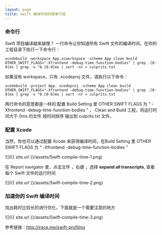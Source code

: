 ```yaml
---
layout: page
title: Swift 编译时间的简单介绍
---
```


### 命令行

Swift 项目编译越来越慢？ 一行命令让你知道所有 Swift 文件的编译时间，在你的工程目录下执行一下命令行：
   
    xcodebuild -workspace App.xcworkspace -scheme App clean build OTHER_SWIFT_FLAGS="-Xfrontend -debug-time-function-bodies" | grep .[0-9]ms | grep -v ^0.[0-9]ms | sort -nr > culprits.txt
    
如果没有 workspace，只有 .xcodeproj 文件，请执行以下命令：

    xcodebuild -project App. xcodeproj -scheme App clean build OTHER_SWIFT_FLAGS="-Xfrontend -debug-time-function-bodies" | grep .[0-9]ms | grep -v ^0.[0-9]ms | sort -nr > culprits.txt
    
两行命令的意思都是一样的:配置 Build Setting 里 OTHER SWIFT FLAGS 为 “ -Xfrontend  -debug-time-function-bodies ” ， Clean and Build 工程，将运行时间大于 0ms 的文件 按时间排序 输出到 culprits.txt 文件。

### 配置 Xcode

当然，你也可以通过配置 Xcode 来获得编译时间，在Build Setting 里 OTHER SWIFT FLAGS 为 “ -Xfrontend  -debug-time-function-bodies ”

![]({{ site.url }}/assets/Swift-compile-time-1.png)

在 Report navigator 里，点击文件 ，右键 ，选择  **expand all transcripts**, 查看每个 Swift 文件的运行时间

![]({{ site.url }}/assets/Swift-compile-time-2.png)

### 加速你的 Swift 编译时间

找出耗时比较长的进行优化，下面就是一个需要注意的地方

![]({{ site.url }}/assets/Swift-compile-time-3.png)

参考链接：<http://irace.me/swift-profiling>
